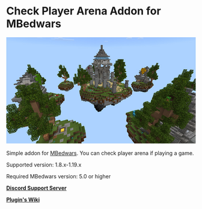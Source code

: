 # Check Player Arena Addon for MBedwars

![ ](/CheckPlayerArenaAddon.png)

Simple addon for [MBedwars](https://mbedwars.com/product/marcelys-bedwars). You can check player arena if playing a game.


Supported version: 1.8.x-1.19.x

Required MBedwars version: 5.0 or higher



**[Discord Support Server](https://discord.gg/P9WjbNyVFH)**

**[Plugin's Wiki](https://dejwideek.gitbook.io/mbedwarscheckplayerarenaaddon)**
